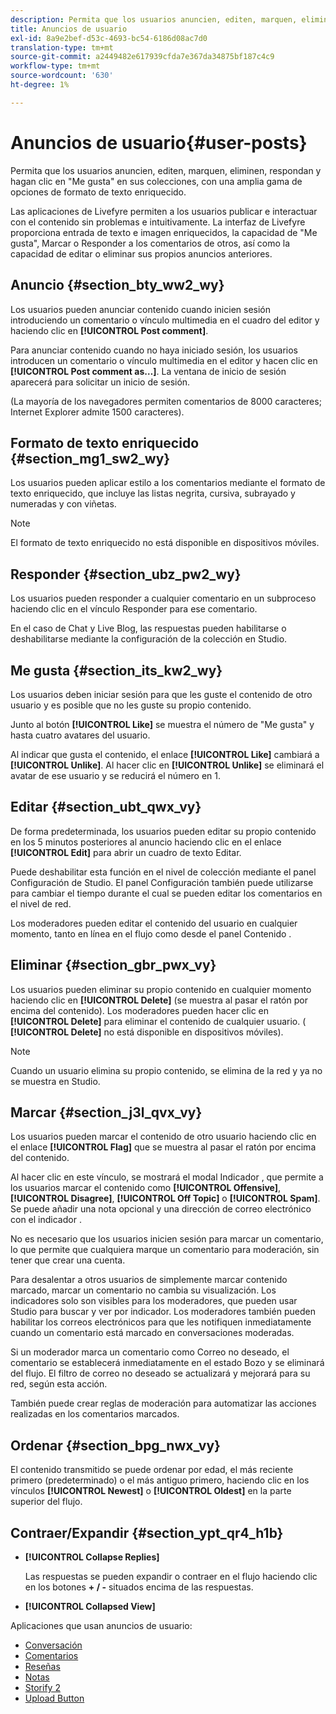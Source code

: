 ```yaml
---
description: Permita que los usuarios anuncien, editen, marquen, eliminen, respondan y hagan clic en "Me gusta" en sus colecciones, con una amplia gama de opciones de formato de texto enriquecido.
title: Anuncios de usuario
exl-id: 8a9e2bef-d53c-4693-bc54-6186d08ac7d0
translation-type: tm+mt
source-git-commit: a2449482e617939cfda7e367da34875bf187c4c9
workflow-type: tm+mt
source-wordcount: '630'
ht-degree: 1%

---
```


# Anuncios de usuario{#user-posts}

Permita que los usuarios anuncien, editen, marquen, eliminen, respondan y hagan clic en &quot;Me gusta&quot; en sus colecciones, con una amplia gama de opciones de formato de texto enriquecido.

Las aplicaciones de Livefyre permiten a los usuarios publicar e interactuar con el contenido sin problemas e intuitivamente. La interfaz de Livefyre proporciona entrada de texto e imagen enriquecidos, la capacidad de &quot;Me gusta&quot;, Marcar o Responder a los comentarios de otros, así como la capacidad de editar o eliminar sus propios anuncios anteriores.

## Anuncio {#section_bty_ww2_wy}

Los usuarios pueden anunciar contenido cuando inicien sesión introduciendo un comentario o vínculo multimedia en el cuadro del editor y haciendo clic en **[!UICONTROL Post comment]**.

Para anunciar contenido cuando no haya iniciado sesión, los usuarios introducen un comentario o vínculo multimedia en el editor y hacen clic en **[!UICONTROL Post comment as…]**. La ventana de inicio de sesión aparecerá para solicitar un inicio de sesión.

(La mayoría de los navegadores permiten comentarios de 8000 caracteres; Internet Explorer admite 1500 caracteres).

## Formato de texto enriquecido {#section_mg1_sw2_wy}

Los usuarios pueden aplicar estilo a los comentarios mediante el formato de texto enriquecido, que incluye las listas negrita, cursiva, subrayado y numeradas y con viñetas.

>[!NOTE]
>
>El formato de texto enriquecido no está disponible en dispositivos móviles.

## Responder {#section_ubz_pw2_wy}

Los usuarios pueden responder a cualquier comentario en un subproceso haciendo clic en el vínculo Responder para ese comentario.

En el caso de Chat y Live Blog, las respuestas pueden habilitarse o deshabilitarse mediante la configuración de la colección en Studio.

## Me gusta {#section_its_kw2_wy}

Los usuarios deben iniciar sesión para que les guste el contenido de otro usuario y es posible que no les guste su propio contenido.

Junto al botón **[!UICONTROL Like]** se muestra el número de &quot;Me gusta&quot; y hasta cuatro avatares del usuario.

Al indicar que gusta el contenido, el enlace **[!UICONTROL Like]** cambiará a **[!UICONTROL Unlike]**. Al hacer clic en **[!UICONTROL Unlike]** se eliminará el avatar de ese usuario y se reducirá el número en 1.

## Editar {#section_ubt_qwx_vy}

De forma predeterminada, los usuarios pueden editar su propio contenido en los 5 minutos posteriores al anuncio haciendo clic en el enlace **[!UICONTROL Edit]** para abrir un cuadro de texto Editar.

Puede deshabilitar esta función en el nivel de colección mediante el panel Configuración de Studio. El panel Configuración también puede utilizarse para cambiar el tiempo durante el cual se pueden editar los comentarios en el nivel de red.

Los moderadores pueden editar el contenido del usuario en cualquier momento, tanto en línea en el flujo como desde el panel Contenido .

## Eliminar {#section_gbr_pwx_vy}

Los usuarios pueden eliminar su propio contenido en cualquier momento haciendo clic en **[!UICONTROL Delete]** (se muestra al pasar el ratón por encima del contenido). Los moderadores pueden hacer clic en **[!UICONTROL Delete]** para eliminar el contenido de cualquier usuario. ( **[!UICONTROL Delete]** no está disponible en dispositivos móviles).

>[!NOTE]
>
>Cuando un usuario elimina su propio contenido, se elimina de la red y ya no se muestra en Studio.

## Marcar {#section_j3l_qvx_vy}

Los usuarios pueden marcar el contenido de otro usuario haciendo clic en el enlace **[!UICONTROL Flag]** que se muestra al pasar el ratón por encima del contenido.

Al hacer clic en este vínculo, se mostrará el modal Indicador , que permite a los usuarios marcar el contenido como **[!UICONTROL Offensive]**, **[!UICONTROL Disagree]**, **[!UICONTROL Off Topic]** o **[!UICONTROL Spam]**. Se puede añadir una nota opcional y una dirección de correo electrónico con el indicador .

No es necesario que los usuarios inicien sesión para marcar un comentario, lo que permite que cualquiera marque un comentario para moderación, sin tener que crear una cuenta.

Para desalentar a otros usuarios de simplemente marcar contenido marcado, marcar un comentario no cambia su visualización. Los indicadores solo son visibles para los moderadores, que pueden usar Studio para buscar y ver por indicador. Los moderadores también pueden habilitar los correos electrónicos para que les notifiquen inmediatamente cuando un comentario está marcado en conversaciones moderadas.

Si un moderador marca un comentario como Correo no deseado, el comentario se establecerá inmediatamente en el estado Bozo y se eliminará del flujo. El filtro de correo no deseado se actualizará y mejorará para su red, según esta acción.

También puede crear reglas de moderación para automatizar las acciones realizadas en los comentarios marcados.

## Ordenar {#section_bpg_nwx_vy}

El contenido transmitido se puede ordenar por edad, el más reciente primero (predeterminado) o el más antiguo primero, haciendo clic en los vínculos **[!UICONTROL Newest]** o **[!UICONTROL Oldest]** en la parte superior del flujo.

## Contraer/Expandir {#section_ypt_qr4_h1b}

* **[!UICONTROL Collapse Replies]**

   Las respuestas se pueden expandir o contraer en el flujo haciendo clic en los botones **+ / -** situados encima de las respuestas.

* **[!UICONTROL Collapsed View]**



Aplicaciones que usan anuncios de usuario:

* [Conversación](/help/using/c-about-apps/c-chat-app/c-chat-app.md#c_chat_app)
* [Comentarios](/help/using/c-about-apps/c-comments/c-comments.md)
* [Reseñas](/help/using/c-about-apps/c-reviews-app/c-reviews-app.md#c_reviews_app)
* [Notas](/help/using/c-about-apps/c-sidenotes-app/c-sidenotes-app.md#c_sidenotes_app)
* [Storify 2](/help/using/c-about-apps/c-storify2/c-storify2.md#c_storify2)
* [Upload Button](/help/using/c-about-apps/c-upload-button-app/c-upload-button-app.md#c_upload_button_app)
